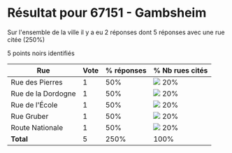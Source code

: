 # Résultat pour 67151 - Gambsheim

Sur l'ensemble de la ville il y a eu 2 réponses dont 5 réponses avec une rue citée (250%)

5 points noirs identifiés

| Rue | Vote | % réponses | % Nb rues cités|
|-----|------|------------|----------------|
| Rue des Pierres | 1 | 50% | <img src="../../img/bar_20.gif" />&nbsp;20%|
| Rue de la Dordogne | 1 | 50% | <img src="../../img/bar_20.gif" />&nbsp;20%|
| Rue de l'École | 1 | 50% | <img src="../../img/bar_20.gif" />&nbsp;20%|
| Rue Gruber | 1 | 50% | <img src="../../img/bar_20.gif" />&nbsp;20%|
| Route Nationale | 1 | 50% | <img src="../../img/bar_20.gif" />&nbsp;20%|
| **Total** | 5 | 250% | 100%|
